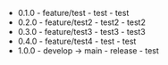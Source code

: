 - 0.1.0 - feature/test - test - test
- 0.2.0 - feature/test2 - test2 - test2
- 0.3.0 - feature/test3 - test3 - test3
- 0.4.0 - feature/test4 - test - test
- 1.0.0 - develop -> main - release - test
